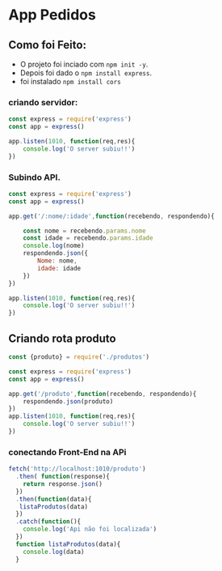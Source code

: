 # App Pedidos
## Como foi Feito:

- O projeto foi inciado com `npm init -y`.
- Depois foi dado o `npm install express`.
- foi instalado `npm install cors `
 

### criando servidor:
~~~javascript
const express = require('express')
const app = express()

app.listen(1010, function(req,res){
    console.log('O server subiu!!')
})
~~~
### Subindo API.

~~~Javascript
const express = require('express')
const app = express()

app.get('/:nome/:idade',function(recebendo, respondendo){

    const nome = recebendo.params.nome
    const idade = recebendo.params.idade
    console.log(nome)
    respondendo.json({
        Nome: nome,
        idade: idade
    })
})

app.listen(1010, function(req,res){
    console.log('O server subiu!!')
})
~~~

## Criando rota produto
~~~Javascript
const {produto} = require('./produtos')

const express = require('express')
const app = express()

app.get('/produto',function(recebendo, respondendo){
    respondendo.json(produto)
})
app.listen(1010, function(req,res){
    console.log('O server subiu!!')
})
~~~

### conectando Front-End na APi
~~~Javascript
fetch('http://localhost:1010/produto')
  .then( function(response){
    return response.json()
  })
  .then(function(data){
   listaProdutos(data)
  })
  .catch(function(){
    console.log('Api não foi localizada')
  })
  function listaProdutos(data){
    console.log(data)
  }
~~~

